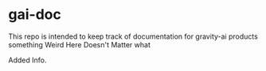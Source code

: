 # gai-doc

This repo is intended to keep track of documentation for gravity-ai products
something Weird Here Doesn't Matter what

Added Info.
